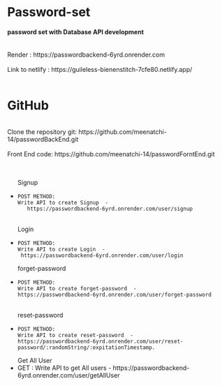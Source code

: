 # Password-set 
<h4>password set with Database API development</h4>
<br>
 Render : https://passwordbackend-6yrd.onrender.com
<br>
<br>
Link to netlify : https://guileless-bienenstitch-7cfe80.netlify.app/
<br><br>

# GitHub
<br>
Clone the repository git: https://github.com/meenatchi-14/passwordBackEnd.git
<br>
<br>
Front End code: https://github.com/meenatchi-14/passwordForntEnd.git
<br>
<br>
<ul>
<br>
Signup
<li>
    
    POST METHOD:
    Write API to create Signup  -  
       https://passwordbackend-6yrd.onrender.com/user/signup
</li>
<br>
Login
<li>

    POST METHOD:
    Write API to create Login  - 
     https://passwordbackend-6yrd.onrender.com/user/login
</li>
forget-password
<li>

    POST METHOD:
    Write API to create forget-password  - 
    https://passwordbackend-6yrd.onrender.com/user/forget-password
</li>
<br>
reset-password
<li>

    POST METHOD:
    Write API to create reset-password  - 
    https://passwordbackend-6yrd.onrender.com/user/reset-password/:randomString/:expitationTimestamp.
</li>
</ul>
 <ul>
Get All User
<li>
    GET :
    Write API to get All users  - 
     https://passwordbackend-6yrd.onrender.com/user/getAllUser
</li>

</ul>




